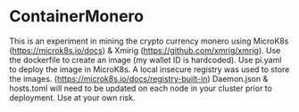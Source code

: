 # ContainerMonero
This is an experiment in mining the crypto currency monero using MicroK8s (https://microk8s.io/docs) & Xmirig (https://github.com/xmrig/xmrig).
Use the dockerfile to create an image (my wallet ID is hardcoded). 
Use pi.yaml to deploy the image in MicroK8s.
A local insecure registry was used to store the images. (https://microk8s.io/docs/registry-built-in)
Daemon.json & hosts.toml will need to be updated on each node in your cluster prior to deployment. 
Use at your own risk. 
